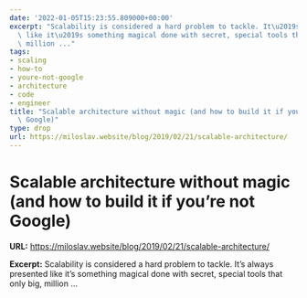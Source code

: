 ```yaml
---
date: '2022-01-05T15:23:55.809000+00:00'
excerpt: "Scalability is considered a hard problem to tackle. It\u2019s always presented\
  \ like it\u2019s something magical done with secret, special tools that only big,\
  \ million ..."
tags:
- scaling
- how-to
- youre-not-google
- architecture
- code
- engineer
title: "Scalable architecture without magic (and how to build it if you\u2019re not\
  \ Google)"
type: drop
url: https://miloslav.website/blog/2019/02/21/scalable-architecture/
---
```


# Scalable architecture without magic (and how to build it if you’re not Google)

**URL:** https://miloslav.website/blog/2019/02/21/scalable-architecture/

**Excerpt:** Scalability is considered a hard problem to tackle. It’s always presented like it’s something magical done with secret, special tools that only big, million ...
